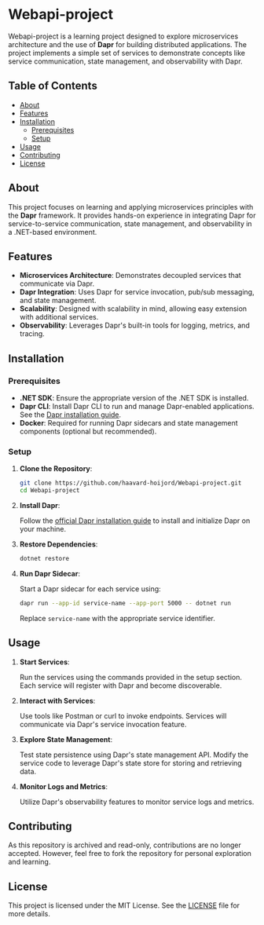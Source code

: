# Webapi-project

Webapi-project is a learning project designed to explore microservices architecture and the use of **Dapr** for building distributed applications. The project implements a simple set of services to demonstrate concepts like service communication, state management, and observability with Dapr.

## Table of Contents

- [About](#about)
- [Features](#features)
- [Installation](#installation)
  - [Prerequisites](#prerequisites)
  - [Setup](#setup)
- [Usage](#usage)
- [Contributing](#contributing)
- [License](#license)

## About

This project focuses on learning and applying microservices principles with the **Dapr** framework. It provides hands-on experience in integrating Dapr for service-to-service communication, state management, and observability in a .NET-based environment.

## Features

- **Microservices Architecture**: Demonstrates decoupled services that communicate via Dapr.
- **Dapr Integration**: Uses Dapr for service invocation, pub/sub messaging, and state management.
- **Scalability**: Designed with scalability in mind, allowing easy extension with additional services.
- **Observability**: Leverages Dapr's built-in tools for logging, metrics, and tracing.

## Installation

### Prerequisites

- **.NET SDK**: Ensure the appropriate version of the .NET SDK is installed.
- **Dapr CLI**: Install Dapr CLI to run and manage Dapr-enabled applications. See the [Dapr installation guide](https://docs.dapr.io/getting-started/install-dapr-cli/).
- **Docker**: Required for running Dapr sidecars and state management components (optional but recommended).

### Setup

1. **Clone the Repository**:

   ```bash
   git clone https://github.com/haavard-hoijord/Webapi-project.git
   cd Webapi-project
   ```

2. **Install Dapr**:

   Follow the [official Dapr installation guide](https://docs.dapr.io/getting-started/) to install and initialize Dapr on your machine.

3. **Restore Dependencies**:

   ```bash
   dotnet restore
   ```

4. **Run Dapr Sidecar**:

   Start a Dapr sidecar for each service using:

   ```bash
   dapr run --app-id service-name --app-port 5000 -- dotnet run
   ```

   Replace `service-name` with the appropriate service identifier.

## Usage

1. **Start Services**:

   Run the services using the commands provided in the setup section. Each service will register with Dapr and become discoverable.

2. **Interact with Services**:

   Use tools like Postman or curl to invoke endpoints. Services will communicate via Dapr's service invocation feature.

3. **Explore State Management**:

   Test state persistence using Dapr's state management API. Modify the service code to leverage Dapr's state store for storing and retrieving data.

4. **Monitor Logs and Metrics**:

   Utilize Dapr's observability features to monitor service logs and metrics.

## Contributing

As this repository is archived and read-only, contributions are no longer accepted. However, feel free to fork the repository for personal exploration and learning.

## License

This project is licensed under the MIT License. See the [LICENSE](LICENSE) file for more details.

